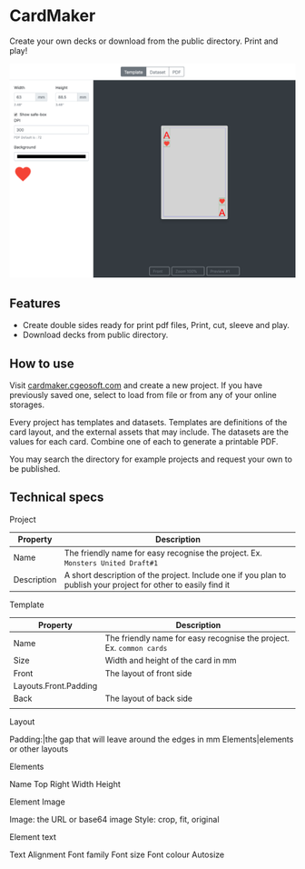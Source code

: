 # CardMaker

Create your own decks or download from the public directory. Print and play!

![screenshot](docs/screenshot.png)

## Features

- Create double sides ready for print pdf files, Print, cut, sleeve and play.
- Download decks from public directory.

## How to use

Visit [cardmaker.cgeosoft.com](https://cardmaker.cgeosoft.com) and create a new project. If you have previously saved one, select to load from file or from any of your online storages.

Every project has templates and datasets. Templates are definitions of the card layout, and the external assets that may include. The datasets are the values for each card. Combine one of each to generate a printable PDF.

You may search the directory for example projects and request your own to be published.

## Technical specs

Project

| Property    | Description                                                                                                     |
| ----------- | --------------------------------------------------------------------------------------------------------------- |
| Name        | The friendly name for easy recognise the project. Ex. `Monsters United Draft#1`                                 |
| Description | A short description of the project. Include one if you plan to publish your project for other to easily find it |

Template

| Property              | Description                                                          |
| --------------------- | -------------------------------------------------------------------- |
| Name                  | The friendly name for easy recognise the project. Ex. `common cards` |
| Size                  | Width and height of the card in mm                                   |
| Front                 | The layout of front side                                             |
| Layouts.Front.Padding |                                                                      |
| Back                  | The layout of back side                                              |
|                       |                                                                      |

Layout

Padding:|the gap that will leave around the edges in mm
Elements|elements or other layouts

Elements

Name
Top
Right
Width
Height

Element Image

Image: the URL or base64 image
Style: crop, fit, original

Element text

Text
Alignment
Font family
Font size
Font colour
Autosize
